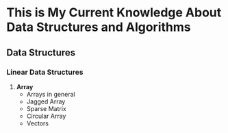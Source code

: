 # This is My Current Knowledge About Data Structures and Algorithms

## Data Structures

### Linear Data Structures

1. **Array**
   - Arrays in general
   - Jagged Array
   - Sparse Matrix
   - Circular Array
   - Vectors